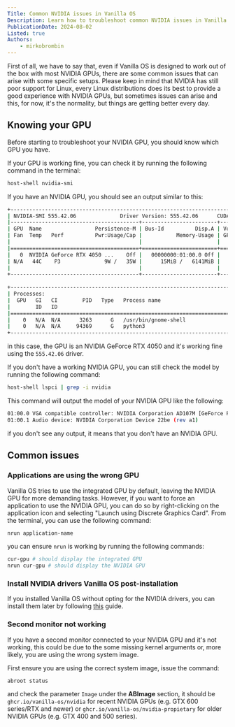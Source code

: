 ```yaml
---
Title: Common NVIDIA issues in Vanilla OS
Description: Learn how to troubleshoot common NVIDIA issues in Vanilla OS.
PublicationDate: 2024-08-02
Listed: true
Authors:
    - mirkobrombin
---
```


First of all, we have to say that, even if Vanilla OS is designed to work out of the box with most NVIDIA GPUs, there are some common issues that can arise with some specific setups. Please keep in mind that NVIDIA has still poor support for Linux, every Linux distributions does its best to provide a good experience with NVIDIA GPUs, but sometimes issues can arise and this, for now, it's the normality, but things are getting better every day.

## Knowing your GPU

Before starting to troubleshoot your NVIDIA GPU, you should know which GPU you have. 

If your GPU is working fine, you can check it by running the following command in the terminal:

```bash
host-shell nvidia-smi
```

If you have an NVIDIA GPU, you should see an output similar to this:

```bash
+-----------------------------------------------------------------------------------------+
| NVIDIA-SMI 555.42.06              Driver Version: 555.42.06      CUDA Version: N/A      |
|-----------------------------------------+------------------------+----------------------+
| GPU  Name                 Persistence-M | Bus-Id          Disp.A | Volatile Uncorr. ECC |
| Fan  Temp   Perf          Pwr:Usage/Cap |           Memory-Usage | GPU-Util  Compute M. |
|                                         |                        |               MIG M. |
|=========================================+========================+======================|
|   0  NVIDIA GeForce RTX 4050 ...    Off |   00000000:01:00.0 Off |                  N/A |
| N/A   44C    P3              9W /   35W |      15MiB /   6141MiB |      0%      Default |
|                                         |                        |                  N/A |
+-----------------------------------------+------------------------+----------------------+
                                                                                         
+-----------------------------------------------------------------------------------------+
| Processes:                                                                              |
|  GPU   GI   CI        PID   Type   Process name                              GPU Memory |
|        ID   ID                                                               Usage      |
|=========================================================================================|
|    0   N/A  N/A      3263      G   /usr/bin/gnome-shell                            1MiB |
|    0   N/A  N/A     94369      G   python3                                         1MiB |
+-----------------------------------------------------------------------------------------+
```

in this case, the GPU is an NVIDIA GeForce RTX 4050 and it's working fine using the `555.42.06` driver.

If you don't have a working NVIDIA GPU, you can still check the model by running the following command:

```bash
host-shell lspci | grep -i nvidia
```

This command will output the model of your NVIDIA GPU like the following:

```bash
01:00.0 VGA compatible controller: NVIDIA Corporation AD107M [GeForce RTX 4050 Max-Q / Mobile] (rev a1)
01:00.1 Audio device: NVIDIA Corporation Device 22be (rev a1)
```

if you don't see any output, it means that you don't have an NVIDIA GPU.

## Common issues

### Applications are using the wrong GPU

Vanilla OS tries to use the integrated GPU by default, leaving the NVIDIA GPU for more demanding tasks. However, if you want to force an application to use the NVIDIA GPU, you can do so by right-clicking on the application icon and selecting "Launch using Discrete Graphics Card". From the terminal, you can use the following command:

```bash
nrun application-name
```

you can ensure `nrun` is working by running the following commands:

```bash
cur-gpu # should display the integrated GPU
nrun cur-gpu # should display the NVIDIA GPU
```

### Install NVIDIA drivers Vanilla OS post-installation

If you installed Vanilla OS without opting for the NVIDIA drivers, you can install them later by following [this](https://docs.vanillaos.org/handbook/en/install-additional-drivers#nvidia%C2%AE-drivers) guide.

### Second monitor not working

If you have a second monitor connected to your NVIDIA GPU and it's not working, this could be due to the some missing kernel arguments or, more likely, you are using the wrong system image.

First ensure you are using the correct system image, issue the command:

```
abroot status
```

and check the parameter `Image` under the **ABImage** section, it should be `ghcr.io/vanilla-os/nvidia` for recent NVIDIA GPUs (e.g. GTX 600 series/RTX and newer) or `ghcr.io/vanilla-os/nvidia-propietary` for older NVIDIA GPUs (e.g. GTX 400 and 500 series).
